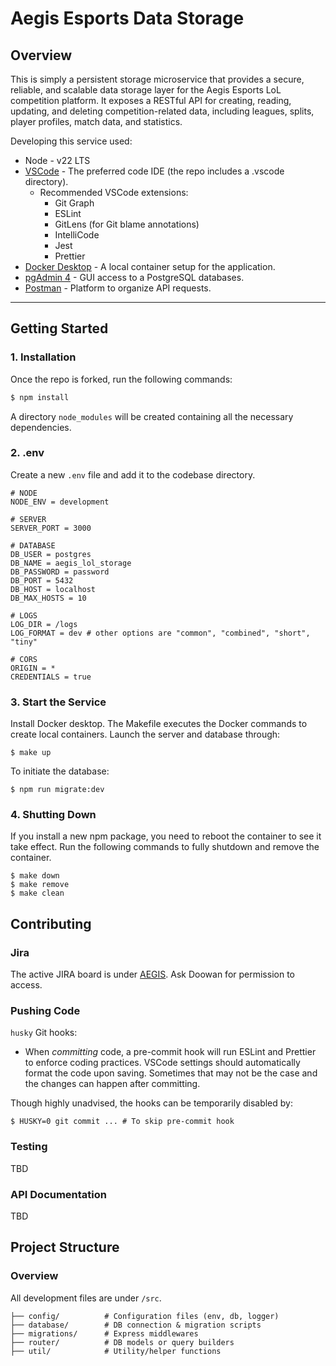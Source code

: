 # Aegis Esports Data Storage

## Overview

This is simply a persistent storage microservice that provides a secure, reliable, and scalable data storage layer for the Aegis Esports LoL competition platform. It exposes a RESTful API for creating, reading, updating, and deleting competition-related data, including leagues, splits, player profiles, match data, and statistics.

Developing this service used:

- Node - v22 LTS
- [VSCode](https://code.visualstudio.com/download) - The preferred code IDE (the repo includes a .vscode directory).
  - Recommended VSCode extensions:
    - Git Graph
    - ESLint
    - GitLens (for Git blame annotations)
    - IntelliCode
    - Jest
    - Prettier
- [Docker Desktop](https://docs.docker.com/desktop/) - A local container setup for the application.
- [pgAdmin 4](https://www.pgadmin.org/download/pgadmin-4-windows/) - GUI access to a PostgreSQL databases.
- [Postman](https://www.postman.com/downloads/) - Platform to organize API requests.

---

## Getting Started

### 1. Installation

Once the repo is forked, run the following commands:

```bash
$ npm install
```

A directory `node_modules` will be created containing all the necessary dependencies.

### 2. .env

Create a new `.env` file and add it to the codebase directory.

```
# NODE
NODE_ENV = development

# SERVER
SERVER_PORT = 3000

# DATABASE
DB_USER = postgres
DB_NAME = aegis_lol_storage
DB_PASSWORD = password
DB_PORT = 5432
DB_HOST = localhost
DB_MAX_HOSTS = 10

# LOGS
LOG_DIR = /logs
LOG_FORMAT = dev # other options are "common", "combined", "short", "tiny"

# CORS
ORIGIN = *
CREDENTIALS = true
```

### 3. Start the Service

Install Docker desktop. The Makefile executes the Docker commands to create local containers. Launch the server and database through:

```
$ make up
```

To initiate the database:

```
$ npm run migrate:dev
```

### 4. Shutting Down

If you install a new npm package, you need to reboot the container to see it take effect. Run the following commands to fully shutdown and remove the container.

```
$ make down
$ make remove
$ make clean
```

## Contributing

### Jira

The active JIRA board is under [AEGIS](https://aegisesports.atlassian.net/jira/software/projects/AEGIS/boards/1/backlog). Ask Doowan for permission to access.

### Pushing Code

`husky` Git hooks:

- When _committing_ code, a pre-commit hook will run ESLint and Prettier to enforce coding practices. VSCode settings should automatically format the code upon saving. Sometimes that may not be the case and the changes can happen after committing.

Though highly unadvised, the hooks can be temporarily disabled by:

```
$ HUSKY=0 git commit ... # To skip pre-commit hook
```

### Testing

TBD

### API Documentation

TBD

## Project Structure

### Overview

All development files are under `/src`.

```
├── config/          # Configuration files (env, db, logger)
├── database/        # DB connection & migration scripts
├── migrations/      # Express middlewares
├── router/          # DB models or query builders
├── util/            # Utility/helper functions
```
